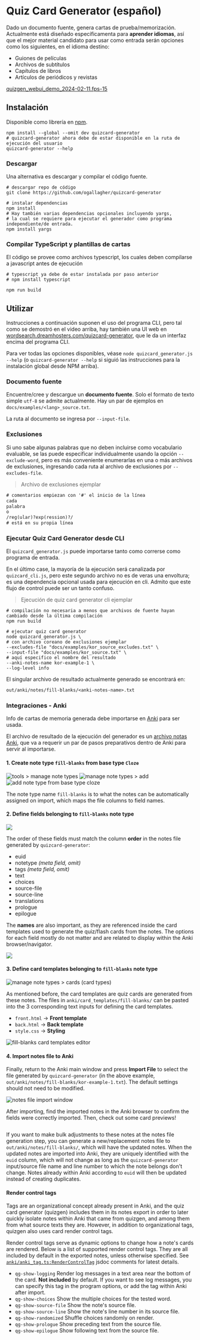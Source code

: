 # Quiz Card Generator (español)

Dado un documento fuente, genera cartas de prueba/memorización. Actualmente está diseñado específicamenta para **aprender idiomas**, así que el mejor material candidato para usar como entrada serán opciones como los siguientes, en el idioma destino:

- Guiones de películas
- Archivos de subtítulos
- Capítulos de libros
- Artículos de periódicos y revistas

[quizgen\_webui\_demo\_2024-02-11.fps-15](https://github.com/ogallagher/quizcard-generator/assets/17031438/dd0d440a-a198-428e-96ed-6a5f92b3ec1c)

## Instalación

Disponible como librería en [npm](https://npmjs.org).

```shell
npm install --global --omit dev quizcard-generator
# quizcard-generator ahora debe de estar disponible en la ruta de ejecución del usuario
quizcard-generator --help
```

### Descargar

Una alternativa es descargar y compilar el código fuente.

```shell
# descargar repo de código
git clone https://github.com/ogallagher/quizcard-generator

# instalar dependencias
npm install
# Hay también varias dependencias opcionales incluyendo yargs,
# la cual se requiere para ejecutar el generador como programa independiente/de entrada.
npm install yargs
```

### Compilar TypeScript y plantillas de cartas

El código se provee como archivos typescript, los cuales deben compilarse a javascript antes de ejecución

```shell
# typescript ya debe de estar instalada por paso anterior
# npm install typescript

npm run build
```

## Utilizar

Instrucciones a continuación suponen el uso del programa CLI, pero tal como se demostró en el video arriba, hay también una UI web en [wordsearch.dreamhosters.com/quizcard-generator](https://wordsearch.dreamhosters.com/quizcard-generator), que le da un interfaz encima del programa CLI.

Para ver todas las opciones disponibles, véase `node quizcard_generator.js --help` (o `quizcard-generator --help` si siguió las instrucciones para la instalación global desde NPM arriba).

### Documento fuente

Encuentre/cree y descargue un **documento fuente**. Solo el formato de texto simple `utf-8` se admite actualmente. Hay un par de ejemplos en `docs/examples/<lang>_source.txt`.

La ruta al documento se ingresa por `--input-file`.

### Exclusiones

Si uno sabe algunas palabras que no deben incluirse como vocabulario evaluable, se las puede especificar individualmente usando la opción `--exclude-word`, pero es más conveniente enumerarlas en una o más archivos de exclusiones, ingresando cada ruta al archivo de exclusiones por `--excludes-file`.

> Archivo de exclusiones ejemplar

```txt
# comentarios empiezan con '#' el inicio de la línea
cada
palabra
o
/reg(ular)?exp(ression)?/
# está en su propia línea
```

### Ejecutar Quiz Card Generator desde CLI

El `quizcard_generator.js` puede importarse tanto como correrse como programa de entrada. 

En el último case, la mayoría de la ejecución será canalizada por `quizcard_cli.js`, pero este segundo archivo no es de veras una envoltura; es una dependencia opcional usada para ejecución en cli. Admito que este flujo de control puede ser un tanto confuso.

> Ejecución de quiz card generator cli ejemplar

```shell
# compilación no necesaria a menos que archivos de fuente hayan cambiado desde la última compilación
npm run build

# ejecutar quiz card generator
node quizcard_generator.js \
# con archivo coreano de exclusiones ejemplar
--excludes-file "docs/examples/kor_source_excludes.txt" \
--input-file "docs/examples/kor_source.txt" \
# aquí especifico el nombre del resultado
--anki-notes-name kor-example-1 \
--log-level info
```

El singular archivo de resultado actualmente generado se encontrará en:

```txt
out/anki/notes/fill-blanks/<anki-notes-name>.txt
```

### Integraciones - Anki

Info de cartas de memoria generada debe importarse en [Anki](https://ankiweb.net) para ser usada.

El archivo de resultado de la ejecución del generador es un [archivo notas Anki](https://docs.ankiweb.net/importing/text-files.html), que va a requerir un par de pasos preparativos dentro de Anki para servir al importarse.

#### 1. Create note type `fill-blanks` from base type `Cloze`

<img src="docs/img/tools_note-types.jpg" alt="tools &gt; manage note types"/>

<img src="docs/img/note-type_add.jpg" alt="manage note types &gt; add"/>

<img src="docs/img/add_cloze.jpg" alt="add note type from base type cloze"/>

The note type name `fill-blanks` is to what the notes can be automatically assigned on import, which maps the file columns to field names.

#### 2. Define fields belonging to `fill-blanks` note type

<img src="docs/img/note-type_fields.jpg"/>

The order of these fields must match the column **order** in the notes file generated by `quizcard-generator`:

- euid
- notetype _(meta field, omit)_
- tags _(meta field, omit)_
- text
- choices
- source-file
- source-line
- translations
- prologue
- epilogue

The **names** are also important, as they are referenced inside the card templates used to generate the quiz/flash cards from the notes. The options for each field mostly do not matter and are related to display within the Anki browser/navigator.

<img src="docs/img/fill-blank_fields.jpg"/>

#### 3. Define card templates belonging to `fill-blanks` note type

<img src="docs/img/note-type_cards.jpg" alt="manage note types &gt; cards (card types)">

As mentioned before, the card templates are quiz cards are generated from these notes. The files in `anki/card_templates/fill-blanks/` can be pasted into the 3 corresponding text inputs for defining the card templates.

- `front.html` &rarr; **Front template**
- `back.html` &rarr; **Back template**
- `style.css` &rarr; **Styling**

<img src="docs/img/fill-blank_card-templates.jpg" alt="fill-blanks card templates editor">

#### 4. Import notes file to Anki

Finally, return to the Anki main window and press **Import File** to select the file generated by `quizcard-generator` (in the above example, `out/anki/notes/fill-blanks/kor-example-1.txt`). The default settings should not need to be modified.

<img src="docs/img/import_kor-example-1.jpg" alt="notes file import window">

After importing, find the imported notes in the Anki browser to confirm the fields were correctly imported. Then, check out some card previews!

<img src="docs/img/preview-card_kor-example-1_2.jpg" alt="">

If you want to make bulk adjustments to these notes at the notes file generation step, you can generate a new/replacement notes file to `out/anki/notes/fill-blanks/`, which will have the updated notes. When the updated notes are imported into Anki, they are uniquely identified with the `euid` column, which will not change as long as the `quizcard-generator` input/source file name and line number to which the note belongs don't change. Notes already within Anki according to `euid` will then be updated instead of creating duplicates.

#### Render control tags

Tags are an organizational concept already present in Anki, and the quiz card generator (quizgen) includes them in its notes export in order to later quickly isolate notes within Anki that came from quizgen, and among them from what source texts they are. However, in addition to organizational tags, quizgen also uses card render control tags.

Render control tags serve as dynamic options to change how a note's cards are rendered.
Below is a list of supported render control tags. They are all included by default in the exported notes, unless otherwise specified. See [`anki/anki_tag.ts:RenderControlTag`](https://github.com/ogallagher/quizcard-generator/blob/main/anki/anki_tag.ts) jsdoc comments for latest details.

- `qg-show-logging` Render log messages in a text area near the bottom of the card. **Not included** by default. If you want to see log messages, you can specify this tag in the program options, or add the tag within Anki after import.
- `qg-show-choices` Show the multiple choices for the tested word.
- `qg-show-source-file` Show the note's source file.
- `qg-show-source-line` Show the note's line number in its source file.
- `qg-show-randomized` Shuffle choices randomly on render.
- `qg-show-prologue` Show preceding text from the source file.
- `qg-show-epilogue` Show following text from the source file.
